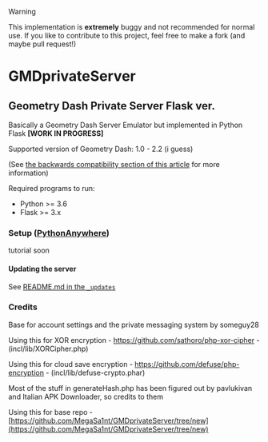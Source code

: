> [!WARNING]
> This implementation is **extremely** buggy and not recommended for normal use. If you like to contribute to this project, feel free to make a fork (and maybe pull request!)

# GMDprivateServer
## Geometry Dash Private Server Flask ver.
Basically a Geometry Dash Server Emulator but implemented in Python Flask **[WORK IN PROGRESS]**

Supported version of Geometry Dash: 1.0 - 2.2 (i guess)

(See [the backwards compatibility section of this article](https://github.com/Cvolton/GMDprivateServer/wiki/Deliberate-differences-from-real-GD) for more information)

Required programs to run:

- Python >= 3.6
- Flask >= 3.x

### Setup ([PythonAnywhere](https://www.pythonanywhere.com/))
tutorial soon

#### Updating the server
See [README.md in the `_updates`](_updates/README.md)

### Credits
Base for account settings and the private messaging system by someguy28

Using this for XOR encryption - https://github.com/sathoro/php-xor-cipher - (incl/lib/XORCipher.php)

Using this for cloud save encryption - https://github.com/defuse/php-encryption - (incl/lib/defuse-crypto.phar)

Most of the stuff in generateHash.php has been figured out by pavlukivan and Italian APK Downloader, so credits to them

Using this for base repo - [https://github.com/MegaSa1nt/GMDprivateServer/tree/new](https://github.com/MegaSa1nt/GMDprivateServer/tree/new)
